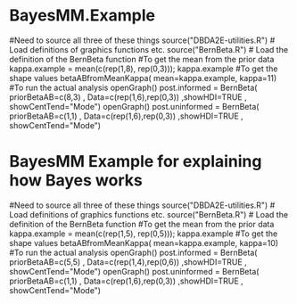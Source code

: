 # BayesMM.Example
#Need to source all three of these things
source("DBDA2E-utilities.R") # Load definitions of graphics functions etc.
source("BernBeta.R") # Load the definition of the BernBeta function
#To get the mean from the prior data
kappa.example = mean(c(rep(1,8), rep(0,3))); kappa.example
#To get the shape values
betaABfromMeanKappa( mean=kappa.example, kappa=11)
#To run the actual analysis
openGraph()
post.informed = BernBeta( priorBetaAB=c(8,3) , Data=c(rep(1,6),rep(0,3)) ,showHDI=TRUE , showCentTend="Mode")
openGraph()
post.uninformed = BernBeta( priorBetaAB=c(1,1) , Data=c(rep(1,6),rep(0,3)) ,showHDI=TRUE , showCentTend="Mode")
# BayesMM Example for explaining how Bayes works
#Need to source all three of these things
source("DBDA2E-utilities.R") # Load definitions of graphics functions etc.
source("BernBeta.R") # Load the definition of the BernBeta function
#To get the mean from the prior data
kappa.example = mean(c(rep(1,5), rep(0,5))); kappa.example
#To get the shape values
betaABfromMeanKappa( mean=kappa.example, kappa=10)
#To run the actual analysis
openGraph()
post.informed = BernBeta( priorBetaAB=c(5,5) , Data=c(rep(1,4),rep(0,6)) ,showHDI=TRUE , showCentTend="Mode")
openGraph()
post.uninformed = BernBeta( priorBetaAB=c(1,1) , Data=c(rep(1,6),rep(0,3)) ,showHDI=TRUE , showCentTend="Mode")

